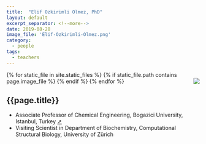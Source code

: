 ```yaml
---
title:  "Elif Ozkirimli Olmez, PhD"
layout: default
excerpt_separator: <!--more-->
date: 2019-08-28
image_file: 'Elif-Ozkirimli-Olmez.png'
category:
  - people
tags:
  - teachers
---
```


{% for static_file in site.static_files %}
  {% if static_file.path contains page.image_file %}
<img style="float: right; max-width: 60px;" src="{{ static_file.path | relative_url}}" />
  {% endif %}
{% endfor %}

## {{page.title}}

* Associate Professor of Chemical Engineering, Bogazici University, Istanbul, Turkey [➚](http://ozkirimli.che.boun.edu.tr)
* Visiting Scientist in Department of Biochemistry, Computational Structural Biology, University of Zürich

<!--more-->



